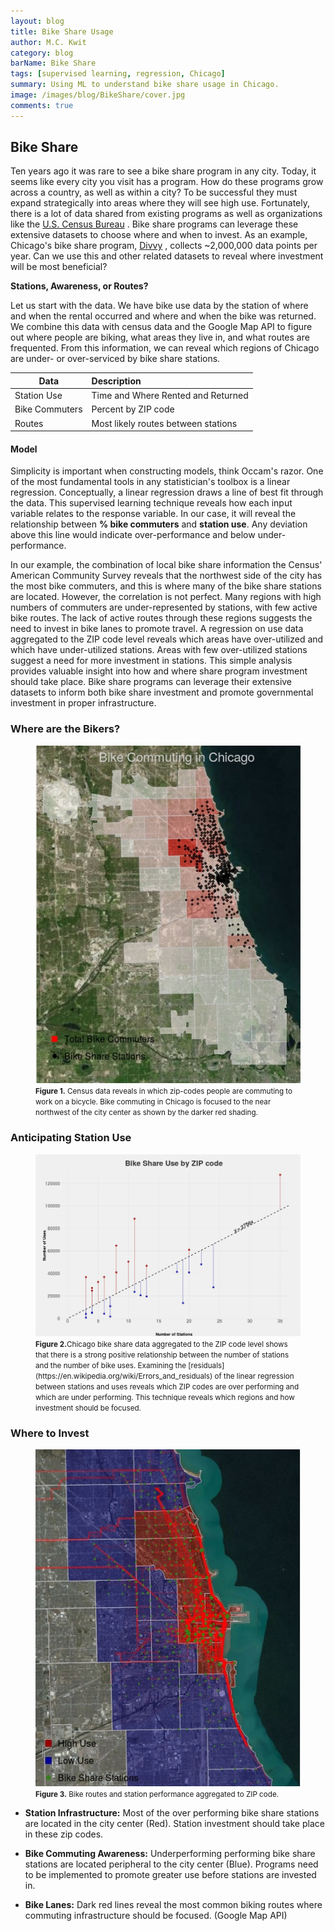 ```yaml
---
layout: blog
title: Bike Share Usage
author: M.C. Kwit
category: blog
barName: Bike Share
tags: [supervised learning, regression, Chicago]  
summary: Using ML to understand bike share usage in Chicago.
image: /images/blog/BikeShare/cover.jpg
comments: true
---
```


## Bike Share

Ten years ago it was rare to see a bike share program in any city. Today, it seems like every city you visit has a program. How do these programs grow across a country, as well as within a city? To be successful they must expand strategically into areas where they will see high use. Fortunately, there is a lot of data shared from existing programs as well as organizations like the [U.S. Census Bureau](https://www.census.gov/) . Bike share programs can leverage these extensive datasets to choose where and when to invest. As an example, Chicago's bike share program, [Divvy](http://www.divvybikes.com/) , collects ~2,000,000 data points per year. Can we use this and other related datasets to reveal where investment will be most beneficial?

**Stations, Awareness, or Routes?**

Let us start with the data. We have bike use data by the station of where and when the rental occurred and where and when the bike was returned. We combine this data with census data and the Google Map API to figure out where people are biking, what areas they live in, and what routes are frequented. From this information, we can reveal which regions of Chicago are under- or over-serviced by bike share stations. 

| Data        | Description          | 
| ------------- |:-------------| 
| Station Use | Time and Where Rented and Returned | 
|  Bike  Commuters  | Percent by ZIP code      | 
|  Routes | Most likely routes between stations      | 

#### Model

Simplicity is important when constructing models, think Occam's razor. One of the most fundamental tools in any statistician's toolbox is a linear regression. Conceptually, a linear regression draws a line of best fit through the data. This supervised learning technique reveals how each input variable relates to the response variable.  In our case, it will reveal the relationship between **% bike commuters** and **station use**. Any deviation above this line would indicate over-performance and below under-performance.

In our example, the combination of local bike share information the Census' American Community Survey reveals that the northwest side of the city has the most bike commuters, and this is where many of the bike share stations are located. However, the correlation is not perfect. Many regions with high numbers of commuters are under-represented by stations, with few active bike routes. The lack of active routes through these regions suggests the need to invest in bike lanes to promote travel. A regression on use data aggregated to the ZIP code level reveals which areas have over-utilized and which have under-utilized stations. Areas with few over-utilized stations suggest a need for more investment in stations. This simple analysis provides valuable insight into how and where share program investment should take place. Bike share programs can leverage their extensive datasets to inform both bike share investment and promote governmental investment in proper infrastructure.

### Where are the Bikers?

<figure class="center-align"><a href="/images/blog/BikeShare/BikeChicago.jpeg"><img class="responsive-img" src="/images/blog/BikeShare/BikeChicago.jpeg" alt="Census Bike Data"></a><figcaption><small> <b>Figure 1.</b> Census data reveals in which zip-codes people are commuting to work on a bicycle. Bike commuting in Chicago is focused to the near northwest of the city center as shown by the darker red shading.  </small></figcaption> </figure> 


### Anticipating Station Use

<figure class="center-align"><a href="/images/blog/BikeShare/byZip.png"><img class="responsive-img" src="/images/blog/BikeShare/byZip.png" alt="Regression of Station Use"></a><figcaption><small> <b>Figure 2.</b>Chicago bike share data aggregated to the ZIP code level shows that there is a strong positive relationship between the number of stations and the number of bike uses. Examining the [residuals](https://en.wikipedia.org/wiki/Errors_and_residuals) of the linear regression between stations and uses reveals which ZIP codes are over performing and which are under performing. This technique reveals which regions and how investment should be focused. </small></figcaption> </figure> 



### Where to Invest

<figure class="center-align"><a href="/images/blog/BikeShare/bikeRoutes.jpeg"><img class="responsive-img" src="/images/blog/BikeShare/bikeRoutes.jpeg" alt="Popular Stations and Routes"></a><figcaption><small> <b>Figure 3.</b> Bike routes and station performance aggregated to ZIP code. </small></figcaption> </figure> 

 - **Station Infrastructure:** Most of the over performing bike share stations are located in the city center (Red). Station investment should take place in these zip codes. 

 - **Bike Commuting Awareness:** Underperforming performing bike share stations are located peripheral to the city center (Blue). Programs need to be implemented to promote greater use before stations are invested in.

 - **Bike Lanes:** Dark red lines reveal the most common biking routes where commuting infrastructure should be focused. (Google Map API)
 